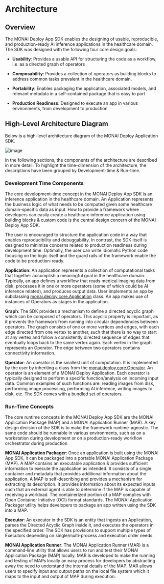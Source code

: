 # Architecture

## Overview

The MONAI Deploy App SDK enables the designing of usable, reproducible, and production-ready AI inference applications in the healthcare domain. The SDK was designed with the following four core design goals:

- **Usability**: Provides a usable API for structuring the code as a workflow, i.e. as a directed graph of operators

- **Composability**: Provides a collection of operators as building blocks to address common tasks prevalent in the healthcare domain.

- **Portability**: Enables packaging the application, associated models, and relevant metadata in a self-contained package that is easy to port

- **Production Readiness**: Designed to execute an app in various environments, from development to production

## High-Level Architecture Diagram

Below is a high-level architecture diagram of the MONAI Deploy Application SDK.

![image](https://user-images.githubusercontent.com/1928522/133539726-fd148075-c37e-485f-b2d5-672741488181.png)

In the following sections, the components of the architecture are described in more detail. To highlight the time-dimension of the architecture, the descriptions have been grouped by Development-time & Run-time.

### Development Time Components

The core development-time concept in the MONAI Deploy App SDK is an inference application in the healthcare domain. An Application represents the business logic of what needs to be computed given some healthcare domain-specific data as input. How to provide a framework where developers can easily create a healthcare inference application using building blocks & custom code is the central design concern of the MONAI Deploy App SDK.

The user is encouraged to structure the application code in a way that enables reproducibility and debuggability. In contrast, the SDK itself is designed to minimize concerns related to production readiness during development time. Optimally, the user can write idiomatic Python code focusing on the logic itself and the guard rails of the framework enable the code to be production-ready.

**Application**: An application represents a collection of computational tasks that together accomplish a meaningful goal in the healthcare domain. Typically, an app defines a workflow that reads medical imaging data from disk, processes it in one or more operators (some of which could be AI inference related), and produces output data. User implements an app by subclassing [monai.deploy.core.Application](/modules/_autosummary/monai.deploy.core.Application) class. An app makes use of instances of Operators as stages in the application.

**Graph**: The SDK provides a mechanism to define a directed acyclic graph which can be composed of operators. This acyclic property is important, as it prevents the framework from running into circular dependencies between operators. The graph consists of one or more vertices and edges, with each edge directed from one vertex to another, such that there is no way to start at any vertex and follow a consistently directed sequence of edges that eventually loops back to the same vertex again. Each vertex in the graph represents an Operator. The edge between two operators contains connectivity information.

**Operator**: An operator is the smallest unit of computation. It is implemented by the user by inheriting a class from the [monai.deploy.core.Operator](/modules/_autosummary/monai.deploy.core.Operator). An operator is an element of a MONAI Deploy Application. Each operator is typically designed to perform a specific function/analysis on incoming input data. Common examples of such functions are: reading images from disk, performing image processing, performing AI inference, writing images to disk, etc. The SDK comes with a bundled set of operators.

### Run-Time Concepts

The core runtime concepts in the MONAI Deploy App SDK are the MONAI Application Package (MAP) and a MONAI Application Runner (MAR). A key design decision of the SDK is to make the framework runtime-agnostic. The same code should be runnable in various environments, such as on a workstation during development or on a production-ready workflow orchestrator during production.

**MONAI Application Packager**: Once an application is built using the MONAI App SDK, it can be packaged into a portable MONAI Application Package (MAP). A MAP contains an executable application & provides sufficient information to execute the application as intended. It consists of a single container and metadata that provides additional information about the application. A MAP is self-describing and provides a mechanism for extracting its description. It provides information about its expected inputs such that an external agent is able to determine if the MAP is capable of receiving a workload. The containerized portion of a MAP complies with Open Container Initiative (OCI) format standards. The MONAI Application Packager utility helps developers to package an app written using the SDK into a MAP.

**Executor**: An executor in the SDK is an entity that ingests an Application, parses the Directed Acyclic Graph inside it, and executes the operators in the specified order. The SDK has provisions to support multiple types of Executors depending on single/multi-process and execution order needs.

**MONAI Application Runner**: The MONAI Application Runner (MAR) is a command-line utility that allows users to run and test their MONAI Application Package (MAP) locally. MAR is developed to make the running and testing of MAPs locally an easy process for developers by abstracting away the need to understand the internal details of the MAP. MAR allows users to specify input and output paths on the local file system which it maps to the input and output of MAP during execution.
